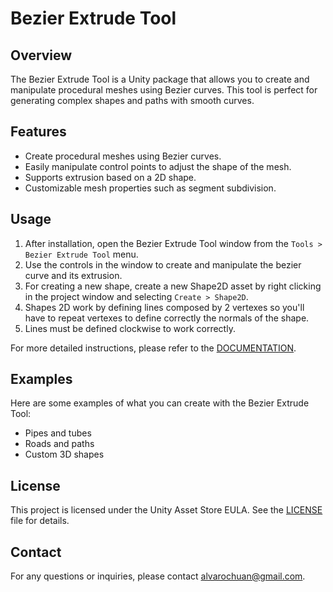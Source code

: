 # Bezier Extrude Tool

## Overview

The Bezier Extrude Tool is a Unity package that allows you to create and manipulate procedural meshes using Bezier curves. This tool is perfect for generating complex shapes and paths with smooth curves.

## Features

- Create procedural meshes using Bezier curves.
- Easily manipulate control points to adjust the shape of the mesh.
- Supports extrusion based on a 2D shape.
- Customizable mesh properties such as segment subdivision.

## Usage

1. After installation, open the Bezier Extrude Tool window from the `Tools > Bezier Extrude Tool` menu.
2. Use the controls in the window to create and manipulate the bezier curve and its extrusion.
3. For creating a new shape, create a new Shape2D asset by right clicking in the project window and selecting `Create > Shape2D`.
4. Shapes 2D work by defining lines composed by 2 vertexes so you'll have to repeat vertexes to define correctly the normals of the shape.
5. Lines must be defined clockwise to work correctly.

For more detailed instructions, please refer to the [DOCUMENTATION](Documentation/hollowblink.bezier-extrude-tool.pdf).

## Examples

Here are some examples of what you can create with the Bezier Extrude Tool:

- Pipes and tubes
- Roads and paths
- Custom 3D shapes

## License

This project is licensed under the Unity Asset Store EULA. See the [LICENSE](LICENSE) file for details.

## Contact

For any questions or inquiries, please contact [alvarochuan@gmail.com](mailto:alvarochuan@gmail.com).
